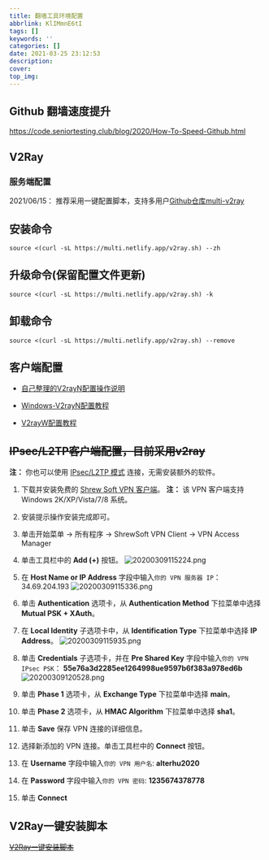 ```yaml
---
title: 翻墙工具环境配置
abbrlink: KlIMmnE6tI
tags: []
keywords: ''
categories: []
date: 2021-03-25 23:12:53
description:
cover: 
top_img:
---
```




## Github 翻墙速度提升

<https://code.seniortesting.club/blog/2020/How-To-Speed-Github.html>

## V2Ray

### 服务端配置

2021/06/15： 推荐采用一键配置脚本，支持多用户[Github仓库multi-v2ray](https://github.com/Jrohy/multi-v2ray)

## 安装命令

```
source <(curl -sL https://multi.netlify.app/v2ray.sh) --zh
```

## 升级命令(保留配置文件更新)

```
source <(curl -sL https://multi.netlify.app/v2ray.sh) -k
```

## 卸载命令

```
source <(curl -sL https://multi.netlify.app/v2ray.sh) --remove
```

## 客户端配置

- [自己整理的V2rayN配置操作说明](/2020/vultr-setup)

- [Windows-V2rayN配置教程](https://www.hijk.pw/v2rayn-config-tutorial/)

- [V2rayW配置教程](https://www.hijk.pw/v2rayw-config-tutorial/)

## ~~IPsec/L2TP客户端配置，目前采用v2ray~~

**注：** 你也可以使用 [IPsec/L2TP 模式](clients-zh.md) 连接，无需安装额外的软件。

1. 下载并安装免费的 <a href="https://www.shrew.net/download/vpn" target="_blank">Shrew Soft VPN 客户端</a>。
   **注：** 该 VPN 客户端支持 Windows 2K/XP/Vista/7/8 系统。
1. 安装提示操作安装完成即可。
1. 单击开始菜单 -> 所有程序 -> ShrewSoft VPN Client -> VPN Access Manager
1. 单击工具栏中的 **Add (+)** 按钮。
![20200309115224.png](https://raw.githubusercontent.com/alterhu2020/StorageHub/master/img/20200309115224.png)
1. 在 **Host Name or IP Address** 字段中输入`你的 VPN 服务器 IP`： 34.69.204.193
![20200309115336.png](https://raw.githubusercontent.com/alterhu2020/StorageHub/master/img/20200309115336.png)

1. 单击 **Authentication** 选项卡，从 **Authentication Method** 下拉菜单中选择 **Mutual PSK + XAuth**。

1. 在 **Local Identity** 子选项卡中，从 **Identification Type** 下拉菜单中选择 **IP Address**。
![20200309115935.png](https://raw.githubusercontent.com/alterhu2020/StorageHub/master/img/20200309115935.png)
1. 单击 **Credentials** 子选项卡，并在 **Pre Shared Key** 字段中输入`你的 VPN IPsec PSK`： **55e76a3d2285ee1264998ue9597b6f383a978ed6b**
![20200309120528.png](https://raw.githubusercontent.com/alterhu2020/StorageHub/master/img/20200309120528.png)

1. 单击 **Phase 1** 选项卡，从 **Exchange Type** 下拉菜单中选择 **main**。
1. 单击 **Phase 2** 选项卡，从 **HMAC Algorithm** 下拉菜单中选择 **sha1**。
1. 单击 **Save** 保存 VPN 连接的详细信息。
1. 选择新添加的 VPN 连接。单击工具栏中的 **Connect** 按钮。
1. 在 **Username** 字段中输入`你的 VPN 用户名`: **alterhu2020**
1. 在 **Password** 字段中输入`你的 VPN 密码`: **1235674378778**
1. 单击 **Connect**

## V2Ray一键安装脚本

[~~V2Ray一键安装脚本~~](https://github.com/233boy/v2ray/wiki/V2Ray%E4%B8%80%E9%94%AE%E5%AE%89%E8%A3%85%E8%84%9A%E6%9C%AC)
